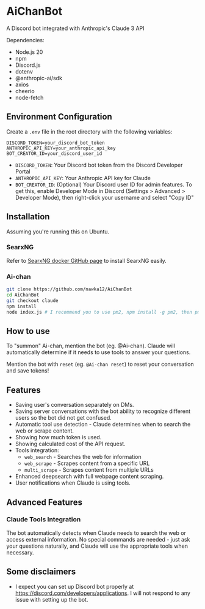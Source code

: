 # AiChanBot
A Discord bot integrated with Anthropic's Claude 3 API

Dependencies:
- Node.js 20
- npm
- Discord.js
- dotenv
- @anthropic-ai/sdk
- axios
- cheerio
- node-fetch

## Environment Configuration

Create a `.env` file in the root directory with the following variables:

```
DISCORD_TOKEN=your_discord_bot_token
ANTHROPIC_API_KEY=your_anthropic_api_key
BOT_CREATOR_ID=your_discord_user_id
```

- `DISCORD_TOKEN`: Your Discord bot token from the Discord Developer Portal
- `ANTHROPIC_API_KEY`: Your Anthropic API key for Claude
- `BOT_CREATOR_ID`: (Optional) Your Discord user ID for admin features. To get this, enable Developer Mode in Discord (Settings > Advanced > Developer Mode), then right-click your username and select "Copy ID"

## Installation

Assuming you're running this on Ubuntu.

### SearxNG

Refer to [SearxNG docker GitHub page](https://github.com/searxng/searxng-docker) to install SearxNG easily.

### Ai-chan

```sh
git clone https://github.com/nawka12/AiChanBot
cd AiChanBot
git checkout claude
npm install
node index.js # I recommend you to use pm2, npm install -g pm2, then pm2 start index.js
```

## How to use
To "summon" Ai-chan, mention the bot (eg. @Ai-chan). Claude will automatically determine if it needs to use tools to answer your questions.

Mention the bot with `reset` (eg. `@Ai-chan reset`) to reset your conversation and save tokens!

## Features
- Saving user's conversation separately on DMs.
- Saving server conversations with the bot ability to recognize different users so the bot did not get confused.
- Automatic tool use detection - Claude determines when to search the web or scrape content.
- Showing how much token is used.
- Showing calculated cost of the API request.
- Tools integration:
  - `web_search` - Searches the web for information
  - `web_scrape` - Scrapes content from a specific URL
  - `multi_scrape` - Scrapes content from multiple URLs
- Enhanced deepsearch with full webpage content scraping.
- User notifications when Claude is using tools.

## Advanced Features

### Claude Tools Integration
The bot automatically detects when Claude needs to search the web or access external information. No special commands are needed - just ask your questions naturally, and Claude will use the appropriate tools when necessary.

## Some disclaimers
- I expect you can set up Discord bot properly at https://discord.com/developers/applications. I will not respond to any issue with setting up the bot.
